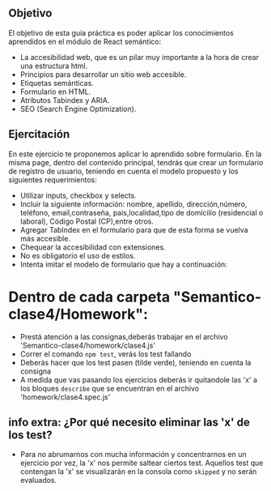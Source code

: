 ## Objetivo
El objetivo de esta guía práctica es poder aplicar los conocimientos aprendidos en el módulo de React semántico:
- La accesibilidad web, que es un pilar muy importante a la hora de crear una estructura html.
- Principios para desarrollar un sitio web accesible.
- Etiquetas semánticas.
- Formulario en HTML.
- Atributos Tabindex y ARIA.
- SEO (Search Engine Optimization).

## Ejercitación
En este ejercicio te proponemos aplicar lo aprendido sobre formulario. En la misma page, dentro del contenido principal, tendrás que crear un formulario de registro de usuario, teniendo en cuenta el modelo propuesto y los siguientes requerimientos:
- Utilizar inputs, checkbox y selects.
- Incluir la siguiente información: nombre, apellido, dirección,número, teléfono, email,contraseña, pais,localidad,tipo de domicilio (residencial o laboral), Código Postal (CP),entre otros.
- Agregar TabIndex en el formulario para que de esta forma se vuelva más accesible.
- Chequear la accesibilidad con extensiones.
- No es obligatorio el uso de estilos.
- Intenta imitar el modelo de formulario que hay a continuación:


# Dentro de cada carpeta "Semantico-clase4/Homework":

- Prestá atención a las consignas,deberás trabajar en el archivo 'Semantico-clase4/homework/clase4.js'
- Correr el comando `npm test`, verás los test fallando
- Deberás hacer que los test pasen (tilde verde), teniendo en cuenta la consigna
- A medida que vas pasando los ejercicios deberás ir quitandole las 'x' a los bloques `describe` que se encuentran en el archivo 'homework/clase4.spec.js'

## info extra: ¿Por qué necesito eliminar las 'x' de los test?
- Para no abrumarnos con mucha información y concentrarnos en un ejercicio por vez, la 'x' nos permite saltear ciertos test. Aquellos test que contengan la 'x' se visualizarán en la consola como `skipped` y no serán evaluados.
